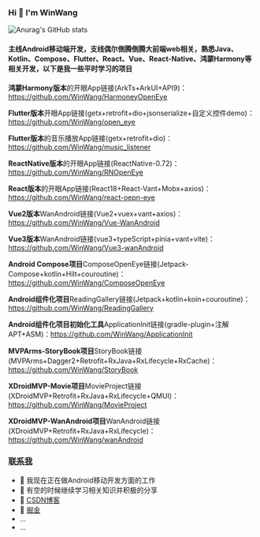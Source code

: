 ### Hi 👋 I'm WinWang

![Anurag's GitHub stats](https://github-readme-stats.vercel.app/api?username=WinWang&show_icons=true&theme=react)

#### 主线Android移动端开发，支线偶尔倒腾倒腾大前端web相关，熟悉Java、Kotlin、Compose、Flutter、React、Vue、React-Native、鸿蒙Harmony等相关开发，以下是我一些平时学习的项目  

**鸿蒙Harmony版本**的开眼App链接(ArkTs+ArkUI+API9)：https://github.com/WinWang/HarmoneyOpenEye

**Flutter版本**开眼App链接(getx+retrofit+dio+jsonserialize+自定义控件demo)：https://github.com/WinWang/open_eye <br>

**Flutter版本**的音乐播放App链接(getx+retrofit+dio)：https://github.com/WinWang/music_listener <br>

**ReactNative版本**的开眼App链接(ReactNative-0.72)：https://github.com/WinWang/RNOpenEye <br>

**React版本**的开眼App链接(React18+React-Vant+Mobx+axios)：https://github.com/WinWang/react-oepn-eye <br>

**Vue2版本**WanAndroid链接(Vue2+vuex+vant+axios)：https://github.com/WinWang/Vue-WanAndroid <br>

**Vue3版本**WanAndroid链接(vue3+typeScript+pinia+vant+vite)：https://github.com/WinWang/Vue3-wanAndroid

**Android Compose项目**ComposeOpenEye链接(Jetpack-Compose+kotlin+Hilt+couroutine)：https://github.com/WinWang/ComposeOpenEye <br>

**Android组件化项目**ReadingGallery链接(Jetpack+kotlin+koin+couroutine)：https://github.com/WinWang/ReadingGallery <br>

**Android组件化项目初始化工具**ApplicationInit链接(gradle-plugin+注解APT+ASM)：https://github.com/WinWang/ApplicationInit <br>

**MVPArms-StoryBook项目**StoryBook链接(MVPArms+Dagger2+Retrofit+RxJava+RxLifecycle+RxCache)：https://github.com/WinWang/StoryBook <br>

**XDroidMVP-Movie项目**MovieProject链接(XDroidMVP+Retrofit+RxJava+RxLifecycle+QMUI)：https://github.com/WinWang/MovieProject <br>

**XDroidMVP-WanAndroid项目**WanAndroid链接(XDroidMVP+Retrofit+RxJava+RxLifecycle)：https://github.com/WinWang/wanAndroid <br>

### [联系我](https://github.com/WinWang)

- 🔭 我现在正在做Android移动开发方面的工作
- 🌱 有空的时候继续学习相关知识并积极的分享
- 💬 [CSDN博客](https://blog.csdn.net/wcsandlili)
- 💬 [掘金](https://juejin.cn/user/1767670430833598)
- ...
- ...


